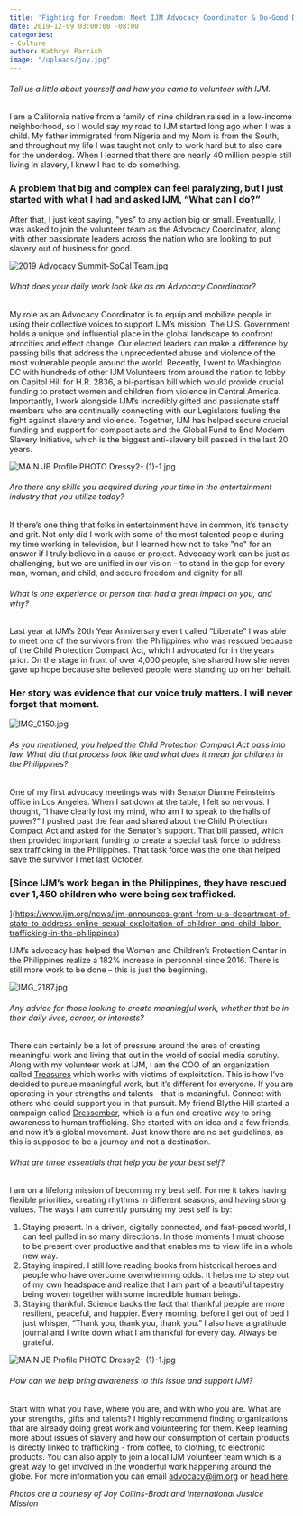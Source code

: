 ```yaml
---
title: 'Fighting for Freedom: Meet IJM Advocacy Coordinator & Do-Good Dozen Winner'
date: 2019-12-09 03:00:00 -08:00
categories:
- Culture
author: Kathryn Parrish
image: "/uploads/joy.jpg"
---
```



###### Tell us a little about yourself and how you came to volunteer with IJM. 

I am a California native from a family of nine children raised in a low-income neighborhood, so I would say my road to IJM started long ago when I was a child. My father immigrated from Nigeria and my Mom is from the South, and throughout my life I was taught not only to work hard but to also care for the underdog. When I learned that there are nearly 40 million people still living in slavery, I knew I had to do something. 

### A problem that big and complex can feel paralyzing, but I just started with what I had and asked IJM, “What can I do?” 

After that, I just kept saying, "yes" to any action big or small. Eventually, I was asked to join the volunteer team as the Advocacy Coordinator, along with other passionate leaders across the nation who are looking to put slavery out of business for good.

![2019 Advocacy Summit-SoCal Team.jpg](/uploads/2019%20Advocacy%20Summit-SoCal%20Team.jpg)

###### What does your daily work look like as an Advocacy Coordinator? 
 
My role as an Advocacy Coordinator is to equip and mobilize people in using their collective voices to support IJM’s mission. The U.S. Government holds a unique and influential place in the global landscape to confront atrocities and effect change. Our elected leaders can make a difference by passing bills that address the unprecedented abuse and violence of the most vulnerable people around the world. Recently, I went to Washington DC with hundreds of other IJM Volunteers from around the nation to lobby on Capitol Hill for H.R. 2836, a bi-partisan bill which would provide crucial funding to protect women and children from violence in Central America. Importantly, I work alongside IJM’s incredibly gifted and passionate staff members who are continually connecting with our Legislators fueling the fight against slavery and violence. Together, IJM has helped secure crucial funding and support for compact acts and the Global Fund to End Modern Slavery Initiative, which is the biggest anti-slavery bill passed in the last 20 years.

![MAIN JB Profile PHOTO Dressy2-  (1)-1.jpg](/uploads/MAIN%20JB%20Profile%20PHOTO%20Dressy2-%20%20(1)-1.jpg)
 
###### Are there any skills you acquired during your time in the entertainment industry that you utilize today? 

If there’s one thing that folks in entertainment have in common, it’s tenacity and grit. Not only did I work with some of the most talented people during my time working in television, but I learned how not to take "no" for an answer if I truly believe in a cause or project. Advocacy work can be just as challenging, but we are unified in our vision – to stand in the gap for every man, woman, and child, and secure freedom and dignity for all.

###### What is one experience or person that had a great impact on you, and why? 
 
Last year at IJM’s 20th Year Anniversary event called “Liberate” I was able to meet one of the survivors from the Philippines who was rescued because of the Child Protection Compact Act, which I advocated for in the years prior. On the stage in front of over 4,000 people, she shared how she never gave up hope because she believed people were standing up on her behalf. 

### Her story was evidence that our voice truly matters. I will never forget that moment. 

![IMG_0150.jpg](/uploads/IMG_0150.jpg)

###### As you mentioned, you helped the Child Protection Compact Act pass into law. What did that process look like and what does it mean for children in the Philippines? 
 
One of my first advocacy meetings was with Senator Dianne Feinstein’s office in Los Angeles. When I sat down at the table, I felt so nervous. I thought, “I have clearly lost my mind, who am I to speak to the halls of power?” I pushed past the fear and shared about the Child Protection Compact Act and asked for the Senator’s support. That bill passed, which then provided important funding to create a special task force to address sex trafficking in the Philippines. That task force was the one that helped save the survivor I met last October. 

### [Since IJM’s work began in the Philippines, they have rescued over 1,450 children who were being sex trafficked. 
](https://www.ijm.org/news/ijm-announces-grant-from-u-s-department-of-state-to-address-online-sexual-exploitation-of-children-and-child-labor-trafficking-in-the-philippines)

IJM’s advocacy has helped the Women and Children’s Protection Center in the Philippines realize a 182% increase in personnel since 2016. There is still more work to be done – this is just the beginning.

![IMG_2187.jpg](/uploads/IMG_2187.jpg) 

###### Any advice for those looking to create meaningful work, whether that be in their daily lives, career, or interests?  

There can certainly be a lot of pressure around the area of creating meaningful work and living that out in the world of social media scrutiny. Along with my volunteer work at IJM, I am the COO of an organization called [Treasures](http://iamatreasure.com/) which works with victims of exploitation. This is how I’ve decided to pursue meaningful work, but it’s different for everyone. If you are operating in your strengths and talents - that is meaningful. Connect with others who could support you in that pursuit. My friend Blythe Hill started a campaign called [Dressember](https://www.dressember.org/), which is a fun and creative way to bring awareness to human trafficking. She started with an idea and a few friends, and now it’s a global movement. Just know there are no set guidelines, as this is supposed to be a journey and not a destination. 

###### What are three essentials that help you be your best self? 

I am on a lifelong mission of becoming my best self. For me it takes having flexible priorities, creating rhythms in different seasons, and having strong values. The ways I am currently pursuing my best self is by:

1. Staying present. In a driven, digitally connected, and fast-paced world, I can feel pulled in so many directions. In those moments I must choose to be present over productive and that enables me to view life in a whole new way.
2. Staying inspired. I still love reading books from historical heroes and people who have overcome overwhelming odds. It helps me to step out of my own headspace and realize that I am part of a beautiful tapestry being woven together with some incredible human beings.  
3. Staying thankful. Science backs the fact that thankful people are more resilient, peaceful, and happier. Every morning, before I get out of bed I just whisper, “Thank you, thank you, thank you.” I also have a gratitude journal and I write down what I am thankful for every day. Always be grateful.

![MAIN JB Profile PHOTO Dressy2-  (1)-1.jpg](/uploads/MAIN%20JB%20Profile%20PHOTO%20Dressy2-%20%20(1)-1.jpg)

###### How can we help bring awareness to this issue and support IJM? 

Start with what you have, where you are, and with who you are. What are your strengths, gifts and talents? I highly recommend finding organizations that are already doing great work and volunteering for them. Keep learning more about issues of slavery and how our consumption of certain products is directly linked to trafficking - from coffee, to clothing, to electronic products. You can also apply to join a local IJM volunteer team which is a great way to get involved in the wonderful work happening around the globe. For more information you can email advocacy@ijm.org or [head here](https://myijm.secure.force.com/Volunteers/).  
 
_Photos are a courtesy of Joy Collins-Brodt and International Justice Mission_